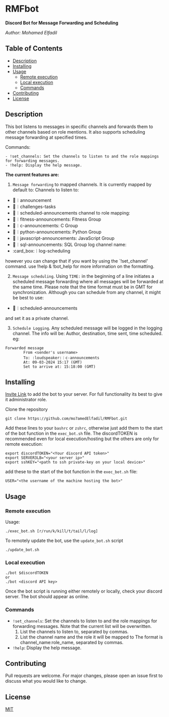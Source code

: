 # RMFbot
**Discord Bot for Message Forwarding and Scheduling**

_Author: Mohamed Elfadil_

## Table of Contents
- [Description](#description)
- [Installing](#installing)
- [Usage](#usage)
	- [Remote execution](#remote-execution)
	- [Local execution](#local-execution)
    - [Commands](#commands)
- [Contributing](#contributing)
- [License](#license)


## Description

This bot listens to messages in specific channels and forwards them to other
channels based on role mentions. It also supports scheduling message
forwarding at specified times.

Commands:

    - !set_channels: Set the channels to listen to and the role mappings
    for forwarding messages.
    - !help: Display the help message.


**The current features are:**

1. `Message forwarding` to mapped channels. It is currently mapped by default to:
Channels to listen to:
- :loudspeaker:︱announcement
- :dart:︱challenges-tasks
- :loudspeaker:︱scheduled-announcements
channel to role mapping:
- :loudspeaker:︱fitness-announcements: Fitness Group
- :loudspeaker:︱c-announcements: C Group
- :loudspeaker:︱python-announcements: Python Group
- :loudspeaker:︱javascript-announcements: JavaScript Group
- :loudspeaker:︱sql-announcements: SQL Group
log channel name:
- :card_box:︱log-scheduling

however you can change that if you  want by using the `!set_channel' command. use !help & !bot_help for more information on the formatting.

2. `Message scheduling`. Using `TIME:` in the beginning of a line initiates a scheduled message forwarding where all messages will be forwarded at the same time. Please note that the time format must be in GMT for synchronization. Although you can schedule from any channel, it might be best to use:
 - :loudspeaker:︱scheduled-announcements

and set it as a private channel. 

3. `Schedule Logging`. Any scheduled message will be logged in the logging channel. The info will be: Author, destination, time sent, time scheduled. eg:

```
Forwarded message
        From <sender's username>
        To: :loudspeaker:︱c-announcements
        At: 09-03-2024 15:17 (GMT)
        Set to arrive at: 15:18:00 (GMT)
```

## Installing

[Invite Link](https://discord.com/oauth2/authorize?client_id=1215734062799650927&permissions=2183991393344&scope=bot) 
to add the bot to your server. For full functionality its best to give it administrator role.

Clone the repository
```
git clone https://github.com/mo7amedElfadil/RMFbot.git
```

Add these lines to your `bashrc` or `zshrc`, otherwise just add them to the start of the bot function in the `exec_bot.sh` file. The discordTOKEN is recommended even for local execution/hosting but the others are only for remote execution:
```
export discordTOKEN="<Your discord API token>"
export SERVER3LB="<your server ip>"
export sshKEY="<path to ssh private-key on your local device>"
```
add these to the start of the bot function in the `exec_bot.sh` file:
```
USER="<the username of the machine hosting the bot>"
```

## Usage

### Remote execution
Usage:
```
./exec_bot.sh [r/run/k/kill/t/tail/l/log]
```
To remotely update the bot, use the `update_bot.sh` script
```
./update_bot.sh
```

### Local execution
```
./bot $discordTOKEN
or
./bot <discord API key>
```
Once the bot script is running either remotely or locally, check your discord server. The bot should appear as online.


### Commands
- `!set_channels`: Set the channels to listen to and the role mappings
				   for forwarding messages.
				   Note that the current list will be overwritten.
	1. List the channels to listen to, separated by commas.
	2. List the channel name and the role it will be mapped to
	   The format is channel_name:role_name, separated by commas.
- `!help`: Display the help message.


## Contributing

Pull requests are welcome. For major changes, please open an issue first to discuss what you would like to change.

## License
[MIT](LICENSE)
